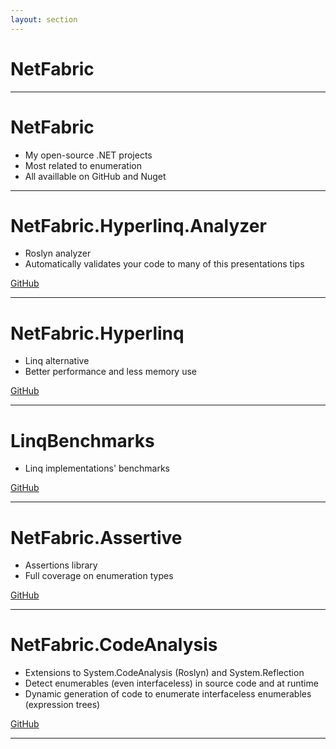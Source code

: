 ```yaml
---
layout: section
---
```


# NetFabric

---

# NetFabric

- My open-source .NET projects
- Most related to enumeration
- All availlable on GitHub and Nuget

---

# NetFabric.Hyperlinq.Analyzer

- Roslyn analyzer 
- Automatically validates your code to many of this presentations tips

[GitHub](https://github.com/NetFabric/NetFabric.Hyperlinq.Analyzer)

---

# NetFabric.Hyperlinq

- Linq alternative
- Better performance and less memory use

[GitHub](https://github.com/NetFabric/NetFabric.Hyperlinq)

---

# LinqBenchmarks

- Linq implementations' benchmarks

[GitHub](https://github.com/NetFabric/LinqBenchmarks)

---

# NetFabric.Assertive

- Assertions library
- Full coverage on enumeration types

[GitHub](https://github.com/NetFabric/NetFabric.Assertive)

---

# NetFabric.CodeAnalysis

- Extensions to System.CodeAnalysis (Roslyn) and System.Reflection
- Detect enumerables (even interfaceless) in source code and at runtime
- Dynamic generation of code to enumerate interfaceless enumerables (expression trees)

[GitHub](https://github.com/NetFabric/NetFabric.CodeAnalysis)

---